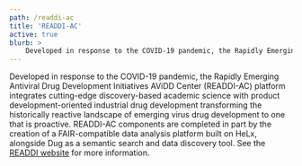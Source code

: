 ```yaml
---
path: /readdi-ac
title: 'READDI-AC'
active: true
blurb: >
    Developed in response to the COVID-19 pandemic, the Rapidly Emerging Antiviral Drug Development Initiatives AViDD Center (READDI-AC) platform integrates cutting-edge discovery-based academic science with product development-oriented industrial drug development transforming the historically reactive landscape of emerging virus drug development to one that is proactive.
---
```


Developed in response to the COVID-19 pandemic, the Rapidly Emerging Antiviral Drug Development Initiatives AViDD Center (READDI-AC) platform integrates cutting-edge discovery-based academic science with product development-oriented industrial drug development transforming the historically reactive landscape of emerging virus drug development to one that is proactive. READDI-AC components are completed in part by the creation of a FAIR-compatible data analysis platform built on HeLx, alongside Dug as a semantic search and data discovery tool. See the [READDI website](https://www.readdi.org/) for more information.
